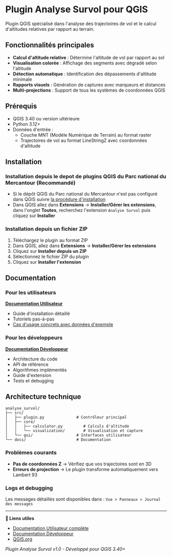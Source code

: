 # Plugin Analyse Survol pour QGIS

Plugin QGIS spécialisé dans l'analyse des trajectoires de vol et le calcul d'altitudes relatives par rapport au terrain.

## Fonctionnalités principales

- **Calcul d'altitude relative** : Détermine l'altitude de vol par rapport au sol
- **Visualisation colorée** : Affichage des segments avec dégradé selon l'altitude  
- **Détection automatique** : Identification des dépassements d'altitude minimale
- **Rapports visuels** : Génération de captures avec marqueurs et distances
- **Multi-projections** : Support de tous les systèmes de coordonnées QGIS

## Prérequis

- QGIS 3.40 ou version ultérieure
- Python 3.12+
- Données d'entrée :
  - Couche MNT (Modèle Numérique de Terrain) au format raster
  - Trajectoires de vol au format LineStringZ avec coordonnées d'altitude


## Installation

### Installation depuis le depot de plugins QGIS du Parc national du Mercantour (Recommandé)

- Si le dépôt QGIS du Parc national du Mercantour n'est pas configuré dans QGIS suivre [la procédure d'installation](https://pnmercantour.github.io/donnees/tutos/installation_plugin_via_depot/)
- Dans QGIS allez dans **Extensions** → **Installer/Gérer les extensions**, dans l'onglet **Toutes**, recherchez l'extension `Analyse Survol` puis cliquez sur **Installer**

### Installation depuis un fichier ZIP

1. Téléchargez le plugin au format ZIP
2. Dans QGIS, allez dans **Extensions** → **Installer/Gérer les extensions**
3. Cliquez sur **Installer depuis un ZIP**
4. Sélectionnez le fichier ZIP du plugin
5. Cliquez sur **Installer l'extension**

## Documentation

### Pour les utilisateurs
**[Documentation Utilisateur](https://pnmercantour.github.io/analyse_survol_qgis/DOCUMENTATION_UTILISATEUR/)**
- Guide d'installation détaillé
- Tutoriels pas-à-pas
- [Cas d'usage concrets avec données d'exemple]("https://pnmercantour.github.io/analyse_survol_qgis/DOCUMENTATION_UTILISATEUR/#cas-dusage")

### Pour les développeurs  
**[Documentation Développeur](https://pnmercantour.github.io/analyse_survol_qgis/DOCUMENTATION_DEVELOPPEUR/)**
- Architecture du code
- API de référence
- Algorithmes implémentés
- Guide d'extension
- Tests et debugging

## Architecture technique

```
analyse_survol/
├── src/
│   ├── plugin.py              # Contrôleur principal
│   ├── core/
│   │   ├── calculator.py         # Calculs d'altitude
│   │   └── visualization/        # Visualisation et capture
│   └── gui/                   # Interfaces utilisateur
└── docs/                      # Documentation
```

### Problèmes courants
- **Pas de coordonnées Z** → Vérifiez que vos trajectoires sont en 3D
- **Erreurs de projection** → Le plugin transforme automatiquement vers Lambert 93

### Logs et debugging
Les messages détaillés sont disponibles dans :
`Vue > Panneaux > Journal des messages`

---

**🔗 Liens utiles**
- [Documentation Utilisateur complète](https://pnmercantour.github.io/analyse_survol_qgis/DOCUMENTATION_UTILISATEUR/)
- [Documentation Développeur](https://pnmercantour.github.io/analyse_survol_qgis/DOCUMENTATION_DEVELOPPEUR/)  
- [QGIS.org](https://qgis.org)

*Plugin Analyse Survol v1.0 - Développé pour QGIS 3.40+*